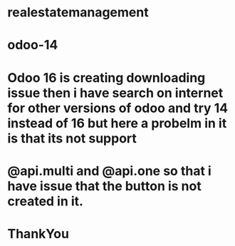 # realestatemanagement
# odoo-14 
# Odoo 16 is creating downloading issue then i have  search on internet for other versions of odoo and try 14 instead of 16 but here a probelm in it is that its not support 
# @api.multi and @api.one so that i have issue that the button is not created in it. 
# ThankYou
